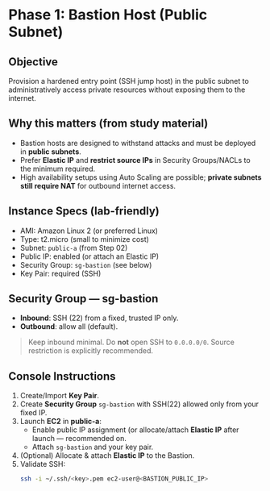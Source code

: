 # Phase 1: Bastion Host (Public Subnet)

## Objective
Provision a hardened entry point (SSH jump host) in the public subnet to administratively access private resources without exposing them to the internet.

## Why this matters (from study material)
- Bastion hosts are designed to withstand attacks and must be deployed in **public subnets**.
- Prefer **Elastic IP** and **restrict source IPs** in Security Groups/NACLs to the minimum required.
- High availability setups using Auto Scaling are possible; **private subnets still require NAT** for outbound internet access.

## Instance Specs (lab-friendly)
- AMI: Amazon Linux 2 (or preferred Linux)
- Type: t2.micro (small to minimize cost)
- Subnet: `public-a` (from Step 02)
- Public IP: enabled (or attach an Elastic IP)
- Security Group: `sg-bastion` (see below)
- Key Pair: required (SSH)

## Security Group — sg-bastion
- **Inbound**: SSH (22) from a fixed, trusted IP only.
- **Outbound**: allow all (default).

> Keep inbound minimal. Do **not** open SSH to `0.0.0.0/0`. Source restriction is explicitly recommended.

## Console Instructions
1. Create/Import **Key Pair**.
2. Create **Security Group** `sg-bastion` with SSH(22) allowed only from your fixed IP.
3. Launch **EC2** in **public-a**:
   - Enable public IP assignment (or allocate/attach **Elastic IP** after launch — recommended on.
   - Attach `sg-bastion` and your key pair.
4. (Optional) Allocate & attach **Elastic IP** to the Bastion.
5. Validate SSH:
   ```bash
   ssh -i ~/.ssh/<key>.pem ec2-user@<BASTION_PUBLIC_IP>
